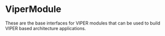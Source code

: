 # ViperModule

These are the base interfaces for VIPER modules that can be used to build VIPER based architecture applications.
